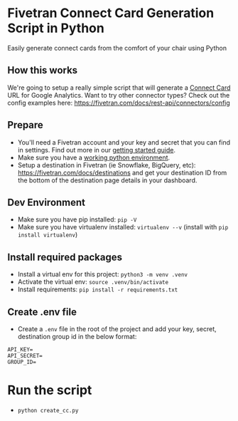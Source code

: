 # Fivetran Connect Card Generation Script in Python
Easily generate connect cards from the comfort of your chair using Python

## How this works
We're going to setup a really simple script that will generate a [Connect Card](https://fivetran.com/docs/rest-api/connectors/connect-card) URL for Google Analytics. Want to try other connector types? Check out the config examples here: https://fivetran.com/docs/rest-api/connectors/config

## Prepare
- You'll need a Fivetran account and your key and secret that you can find in settings. Find out more in our [getting started guide](https://fivetran.com/docs/rest-api/getting-started).
- Make sure you have a [working python environment](https://xkcd.com/1987/).
- Setup a destination in Fivetran (ie Snowflake, BigQuery, etc): https://fivetran.com/docs/destinations and get your destination ID from the bottom of the destination page details in your dashboard. 

## Dev Environment
- Make sure you have pip installed: `pip -V`
- Make sure you have virtualenv installed: `virtualenv --v` (install with `pip install virtualenv`)

## Install required packages
- Install a virtual env for this project: `python3 -m venv .venv`
- Activate the virtual env: `source .venv/bin/activate`
- Install requirements: `pip install -r requirements.txt`

## Create .env file
- Create a `.env` file in the root of the project and add your key, secret, destination group id in the below format:
```
API_KEY=
API_SECRET=
GROUP_ID=
```

# Run the script
- `python create_cc.py`
